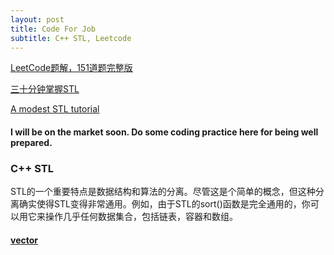 ```yaml
---
layout: post
title: Code For Job 
subtitle: C++ STL, Leetcode
---
```



<script type="text/javascript" src="http://cdn.mathjax.org/mathjax/latest/MathJax.js?config=default"></script>

[LeetCode题解，151道题完整版](https://github.com/soulmachine/leetcode)

[三十分钟掌握STL](http://net.pku.edu.cn/~yhf/UsingSTL.htm)

[A modest STL tutorial](http://cs.brown.edu/~jak/proglang/cpp/stltut/tut.html)

#### I will be on the market soon. Do some coding practice here for being well prepared. ####

### C++ STL ###

STL的一个重要特点是数据结构和算法的分离。尽管这是个简单的概念，但这种分离确实使得STL变得非常通用。例如，由于STL的sort()函数是完全通用的，你可以用它来操作几乎任何数据集合，包括链表，容器和数组。

#### [vector](https://zh.wikipedia.org/wiki/Vector_(STL)) ####


